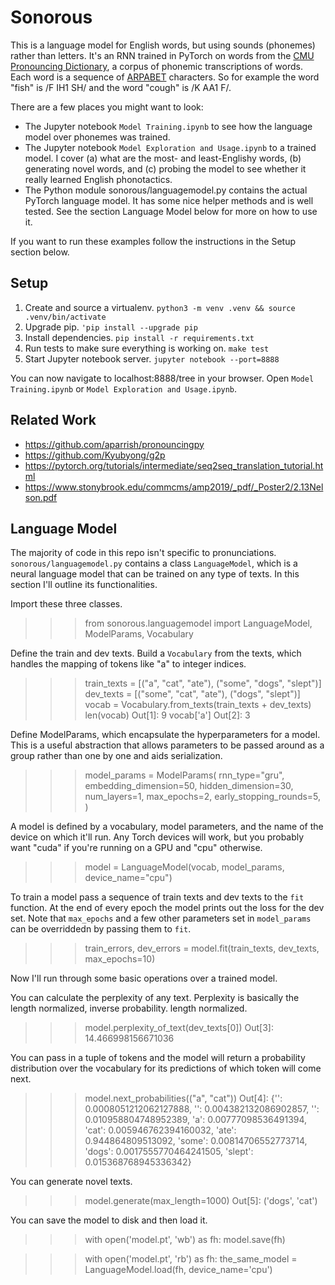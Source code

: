 Sonorous
========
This is a language model for English words, but using sounds (phonemes) rather than letters. It's an RNN trained in PyTorch on words from the [CMU Pronouncing Dictionary](http://www.speech.cs.cmu.edu/cgi-bin/cmudict), a corpus of phonemic transcriptions of words. Each word is a sequence of [ARPABET](https://en.wikipedia.org/wiki/ARPABET) characters. So for example the word "fish" is /F IH1 SH/ and the word "cough" is /K AA1 F/.

There are a few places you might want to look:
- The Jupyter notebook `Model Training.ipynb` to see how the language model over phonemes was trained.
- The Jupyter notebook `Model Exploration and Usage.ipynb` to a trained model. I cover (a) what are the most- and least-Englishy words, (b) generating novel words, and (c) probing the model to see whether it really learned English phonotactics.
- The Python module sonorous/languagemodel.py contains the actual PyTorch language model. It has some nice helper methods and is well tested. See the section Language Model below for more on how to use it.

If you want to run these examples follow the instructions in the Setup section below.

## Setup ##
1. Create and source a virtualenv. `python3 -m venv .venv && source .venv/bin/activate`
2. Upgrade pip. `'pip install --upgrade pip`
3. Install dependencies. `pip install -r requirements.txt`
4. Run tests to make sure everything is working on. `make test`
5. Start Jupyter notebook server. `jupyter notebook --port=8888`

You can now navigate to localhost:8888/tree in your browser. Open `Model Training.ipynb` or `Model Exploration and Usage.ipynb`.


## Related Work ##
* https://github.com/aparrish/pronouncingpy
* https://github.com/Kyubyong/g2p
* https://pytorch.org/tutorials/intermediate/seq2seq_translation_tutorial.html
* https://www.stonybrook.edu/commcms/amp2019/_pdf/_Poster2/2.13Nelson.pdf


## Language Model ##
The majority of code in this repo isn't specific to pronunciations. `sonorous/languagemodel.py` contains a class `LanguageModel`, which is a neural language model that can be trained on any type of texts. In this section I'll outline its functionalities.

Import these three classes.
>>> from sonorous.languagemodel import LanguageModel, ModelParams, Vocabulary

Define the train and dev texts. Build a `Vocabulary` from the texts, which handles the mapping of tokens like "a" to integer indices.
>>> train_texts = [("a", "cat", "ate"), ("some", "dogs", "slept")]
>>> dev_texts = [("some", "cat", "ate"), ("dogs", "slept")]
>>> vocab = Vocabulary.from_texts(train_texts + dev_texts)
>>> len(vocab)
Out[1]: 9
>>> vocab['a']
Out[2]: 3

Define ModelParams, which encapsulate the hyperparameters for a model. This is a useful abstraction that allows parameters to be passed around as a group rather than one by one and aids serialization.
>>> model_params = ModelParams(
    rnn_type="gru",
    embedding_dimension=50,
    hidden_dimension=30,
    num_layers=1,
    max_epochs=2,
    early_stopping_rounds=5,
)

A model is defined by a vocabulary, model parameters, and the name of the device on which it'll run. Any Torch devices will work, but you probably want "cuda" if you're running on a GPU and "cpu"
otherwise.
>>> model = LanguageModel(vocab, model_params, device_name="cpu")

To train a model pass a sequence of train texts and dev texts to the `fit` function. At the end of every epoch the model prints out the loss for the dev set. Note that `max_epochs` and a few other parameters set in `model_params` can be overriddedn by passing them to `fit`.
>>> train_errors, dev_errors = model.fit(train_texts, dev_texts, max_epochs=10)

Now I'll run through some basic operations over a trained model.

You can calculate the perplexity of any text. Perplexity is basically the length normalized, inverse probability. length normalized.
>>> model.perplexity_of_text(dev_texts[0])
Out[3]: 14.466998156671036

You can pass in a tuple of tokens and the model will return a probability distribution over the vocabulary for its predictions of which token will come next.
>>> model.next_probabilities(("a", "cat"))
Out[4]:
{'<PAD>': 0.0008051212062127888,
 '<START>': 0.004382132086902857,
 '<END>': 0.010958804748952389,
 'a': 0.00777098536491394,
 'cat': 0.005946762394160032,
 'ate': 0.944864809513092,
 'some': 0.00814706552773714,
 'dogs': 0.0017555770464241505,
 'slept': 0.015368768945336342}

You can generate novel texts.
>>> model.generate(max_length=1000)
Out[5]: ('dogs', 'cat')

You can save the model to disk and then load it.
>>> with open('model.pt', 'wb') as fh:
    model.save(fh)

>>> with open('model.pt', 'rb') as fh:
    the_same_model = LanguageModel.load(fh, device_name='cpu')
